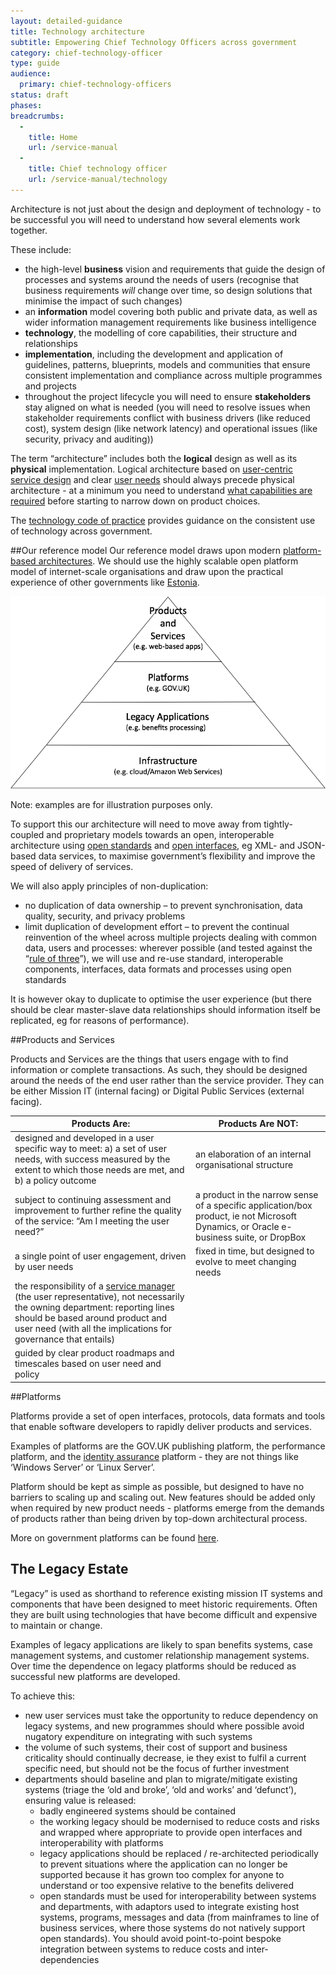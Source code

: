 ```yaml
---
layout: detailed-guidance
title: Technology architecture
subtitle: Empowering Chief Technology Officers across government
category: chief-technology-officer
type: guide
audience:
  primary: chief-technology-officers
status: draft
phases:
breadcrumbs:
  -
    title: Home
    url: /service-manual
  -
    title: Chief technology officer
    url: /service-manual/technology
---
```


Architecture is not just about the design and deployment of technology - to be successful you will need to understand how several elements work together.

These include:

* the high-level **business** vision and requirements that guide the design of processes and systems around the needs of users (recognise that business requirements *will* change over time, so design solutions that minimise the impact of such changes)
* an **information** model covering both public and private data, as well as wider information management requirements like business intelligence
* **technology**, the modelling of core capabilities, their structure and relationships
* **implementation**, including the development and application of guidelines, patterns, blueprints, models and communities that ensure consistent implementation and compliance across multiple programmes and projects
* throughout the project lifecycle you will need to ensure **stakeholders** stay aligned on what is needed (you will need to resolve issues when stakeholder requirements conflict with business drivers (like reduced cost), system design (like network latency) and operational issues (like security, privacy and auditing))

The term “architecture” includes both the **logical** design as well as its **physical** implementation. Logical architecture based on [user-centric service design](https://www.gov.uk/service-manual/start#a-new-way-of-doing-things) and clear [user needs](/service-manual/users/user-needs.html) should always precede physical architecture - at a minimum you need to understand [what capabilities are required](/service-manual/making-software/choosing-technology.html#start-with-capabilities-not-implementations) before starting to narrow down on product choices.

The [technology code of practice](/service-manual/technology/code-of-practice.html) provides guidance on the consistent use of technology across government.

##Our reference model
Our reference model draws upon modern [platform-based architectures](/service-manual/technology/government-as-a-platform.html). We should use the highly scalable open platform model of internet-scale organisations and draw upon the practical experience of other governments like [Estonia](http://e-estonia.com/components/x-road).

<img src="/service-manual/assets/images/architecture-reference-model.png" alt="Diagram showing government architecture reference model" />

Note: examples are for illustration purposes only.

To support this our architecture will need to move away from tightly-coupled and proprietary models towards an open, interoperable architecture using [open standards](/service-manual/making-software/open-standards-and-licensing.html) and [open interfaces](/service-manual/making-software/apis.html), eg XML- and JSON-based data services, to maximise government’s flexibility and improve the speed of delivery of services.

We will also apply principles of non-duplication:

* no duplication of data ownership – to prevent synchronisation, data quality, security, and privacy problems
* limit duplication of development effort – to prevent the continual reinvention of the wheel across multiple projects dealing with common data, users and processes: wherever possible (and tested against the “[rule of three](http://www.maheshpai.info/?p=20)”), we will use and re-use standard, interoperable components, interfaces, data formats and processes using open standards

It is however okay to duplicate to optimise the user experience (but there should be clear master-slave data relationships should information itself be replicated, eg for reasons of performance).

##Products and Services

Products and Services are the things that users engage with to find information or complete transactions. As such, they should be designed around the needs of the end user rather than the service provider. They can be either Mission IT (internal facing) or Digital Public Services (external facing).

| Products Are: | Products Are NOT: |
|-----|--------|
| designed and developed in a user specific way to meet: a) a set of user needs, with success measured by the extent to which those needs are met, and b) a policy outcome | an elaboration of an internal organisational structure |
| subject to continuing assessment and improvement to further refine the quality of the service: “Am I meeting the user need?” | a product in the narrow sense of a specific application/box product, ie not Microsoft Dynamics, or Oracle e-business suite, or DropBox |
| a single point of user engagement, driven by user needs | fixed in time, but designed to evolve to meet changing needs |
| the responsibility of a [service manager](/service-manual/service-managers) (the user representative), not necessarily the owning department: reporting lines should be based around product and user need (with all the implications for governance that entails) | |
| guided by clear product roadmaps and timescales based on user need and policy | |

##Platforms

Platforms provide a set of open interfaces, protocols, data formats and tools that enable software developers to rapidly deliver products and services.

Examples of platforms are the GOV.UK publishing platform, the performance platform, and the [identity assurance](/service-manual/identity-assurance) platform - they are not things like ‘Windows Server’ or ‘Linux Server’.

Platform should be kept as simple as possible, but designed to have no barriers to scaling up and scaling out. New features should be added only when required by new product needs - platforms emerge from the demands of products rather than being driven by top-down architectural process.

More on government platforms can be found [here](/service-manual/technology/government-as-a-platform.html).

## The Legacy Estate

“Legacy” is used as shorthand to reference existing mission IT systems and components that have been designed to meet historic requirements. Often they are built using technologies that have become difficult and expensive to maintain or change.

Examples of legacy applications are likely to span benefits systems, case management systems, and customer relationship management systems. Over time the dependence on legacy platforms should be reduced as successful new platforms are developed.

To achieve this:

* new user services must take the opportunity to reduce dependency on legacy systems, and new programmes should where possible avoid nugatory expenditure on integrating with such systems
* the volume of such systems, their cost of support and business criticality should continually decrease, ie they exist to fulfil a current specific need, but should not be the focus of further investment
* departments should baseline and plan to migrate/mitigate existing systems (triage the ‘old and broke’, ‘old and works’ and ‘defunct’), ensuring value is released:
	* badly engineered systems should be contained
	* the working legacy should be modernised to reduce costs and risks and wrapped where appropriate to provide open interfaces and interoperability with platforms
	* legacy applications should be replaced / re-architected periodically to prevent situations where the application can no longer be supported because it has grown too complex for anyone to understand or too expensive relative to the benefits delivered
	* open standards must be used for interoperability between systems and departments, with adaptors used to integrate existing host systems, programs, messages and data (from mainframes to line of business services, where those systems do not natively support open standards). You should avoid point-to-point bespoke integration between systems to reduce costs and inter-dependencies
